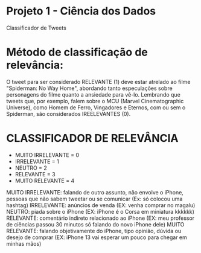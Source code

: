 # Projeto 1 - Ciência dos Dados
Classificador de Tweets

# Método de classificação de relevância: 
O tweet para ser considerado RELEVANTE (1) deve estar atrelado ao filme "Spiderman: No Way Home", abordando tanto especulações sobre personagens do filme quanto a ansiedade para vê-lo. Lembrando que tweets que, por exemplo, falem sobre o MCU (Marvel Cinematographic Universe), como Homem de Ferro, Vingadores e Eternos, com ou sem o Spiderman, são considerados IREELEVANTES (0).

# CLASSIFICADOR DE RELEVÂNCIA
- MUITO IRRELEVANTE = 0
- IRRELEVANTE = 1
- NEUTRO = 2
- RELEVANTE = 3
- MUITO RELEVANTE = 4


MUITO IRRELEVANTE: falando de outro assunto, não envolve o iPhone, pessoas que não sabem tweetar ou se comunicar (Ex: só colocou uma hashtag)
IRRELEVANTE: anúncios de venda (EX: venha comprar no magalu)
NEUTRO: piada sobre o iPhone (EX: iPhone é o Corsa em miniatura kkkkkk)
RELEVANTE: comentário indireto relacionado ao iPhone (EX: meu professor de ciências passou 30 minutos só falando do novo iPhone dele)
MUITO RELEVANTE: falando objetivamente do iPhone, tipo opinião, dúvida ou desejo de comprar (EX: iPhone 13 vai esperar um pouco para chegar em minhas mãos)